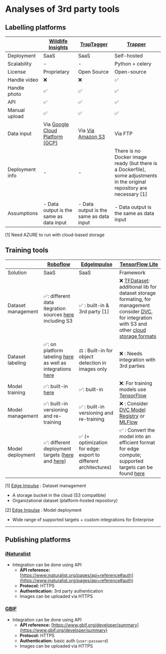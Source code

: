 # Analyses of 3rd party tools

## Labelling platforms

|                 | [Wildlife Insights](https://www.wildlifeinsights.org/)                                                   | [TrapTagger](https://wildeyeconservation.org/traptagger/)                                       | [Trapper](https://gitlab.com/trapper-project/trapper)                                                                     |
| --------------- | -------------------------------------------------------------------------------------------------------- | ----------------------------------------------------------------------------------------------- | ------------------------------------------------------------------------------------------------------------------------- |
| Deployment      | SaaS                                                                                                     | SaaS                                                                                            | Self-hosted                                                                                                               |
| Scalability     | -                                                                                                        | -                                                                                               | Python + celery                                                                                                           |
| License         | Proprietary                                                                                              | Open Source                                                                                     | Open-source                                                                                                               |
| Handle video    | ❌                                                                                                       | ❌                                                                                              | ✅                                                                                                                        |
| Handle photo    | ✅                                                                                                       | ✅                                                                                              | ✅                                                                                                                        |
| API             | ✅                                                                                                       | ✅                                                                                              | ✅                                                                                                                        |
| Manual upload   | ✅                                                                                                       | ✅                                                                                              | ✅                                                                                                                        |
| Data input      | Via [Google Cloud Platform (GCP)](https://www.wildlifeinsights.org/get-started/upload/bulk-data-uploads) | Via [Via Amazon S3](https://youtu.be/9vH9rHPnoxk?list=PLz-q4hjV3X_YfKdix0LKovQNyANuZc0-R&t=137) | Via FTP                                                                                                                   |
| Deployment info | -                                                                                                        | -                                                                                               | There is no Docker image ready (but there is a Dockerfile), some adjustments in the original repository are necessary [1] |
|                 |
| Assumptions     | - Data output is the same as data input                                                                  | - Data output is the same as data input                                                         | - Data output is the same as data input                                                                                   |

[1] Need AZURE to run with cloud-based storage

## Training tools

|                    | [Roboflow](https://roboflow.com/)                                                                                                     | [EdgeImpulse](https://edgeimpulse.com/)                         | [TensorFlow Lite](https://www.tensorflow.org/lite)                                                                                                                                                                                                                           |
| ------------------ | ------------------------------------------------------------------------------------------------------------------------------------- | --------------------------------------------------------------- | ---------------------------------------------------------------------------------------------------------------------------------------------------------------------------------------------------------------------------------------------------------------------------- |
| Solution           | SaaS                                                                                                                                  | SaaS                                                            | Framework                                                                                                                                                                                                                                                                    |
| Dataset management | ✅: different data itegration sources [here](https://roboflow.com/integrations/data) including S3                                     | ✅ : built-in & 3rd party [1]                                   | ❌ [TFDataset](https://www.tensorflow.org/datasets): additional lib for dataset storage formating, for management consider [DVC](https://dvc.org/), for integration with S3 and other [cloud storage formats](https://dvc.org/doc/user-guide/data-management/remote-storage) |
| Dataset labeling   | ✅: on platform labeling [here](https://roboflow.com/annotate) as well as integrations [here](https://roboflow.com/integrations/data) | ⚖️ : Built-in for object detection in images only               | ❌ : Needs integration with 3rd parties                                                                                                                                                                                                                                      |
| Model training     | ✅: built-in [here](https://roboflow.com/train)                                                                                       | ✅: built-in                                                    | ❌: For training models use [TensorFlow](https://www.tensorflow.org/)                                                                                                                                                                                                        |
| Model management   | ✅: built-in versioning and re-training                                                                                               | ✅ : built-in versioning and re-training                        | ❌ : Consider [DVC Model Registry](https://dvc.org/doc/use-cases/model-registry) or [MLFlow](https://mlflow.org/)                                                                                                                                                            |
| Model deployment   | ✅: different deployment targets ([here](https://roboflow.com/deploy) and [here](https://roboflow.com/integrations/deployment))       | ✅ (+ optimization for edge: export to different architectures) | ✅ : Convert the model into an efficient format for edge compute; supported targets can be found [here](https://www.tensorflow.org/lite/microcontrollers)                                                                                                                    |

[1] [Edge Impulse](https://edgeimpulse.com/) : Dataset management

- A storage bucket in the cloud (S3 compatible)
- Organizational dataset (platform-hosted repository)

[2] [Edge Impulse](https://edgeimpulse.com/) : Model deployment

- Wide range of supported targets + custom integrations for Enterprise

---

## Publishing platforms

### [iNaturalist](https://www.inaturalist.org/)

- Integration can be done using API
  - **API reference:** [https://www.inaturalist.org/pages/api+reference#auth](https://www.inaturalist.org/pages/api+reference#auth)
  - **Protocol:** HTTPS
  - **Authentication:** 3rd party authentication
  - Images can be uploaded via HTTPS

### [GBIF](https://www.gbif.org/)

- Integration can be done using API
  - **API reference:** [https://www.gbif.org/developer/summary](https://www.gbif.org/developer/summary)
  - **Protocol:** HTTPS
  - **Authentication:** basic auth (`user:password`)
  - Images can be uploaded via HTTPS
